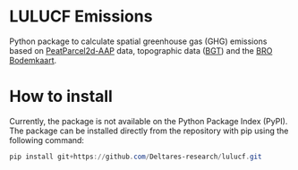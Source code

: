 # LULUCF Emissions

Python package to calculate spatial greenhouse gas (GHG) emissions based on [PeatParcel2d-AAP](https://github.com/Deltares-research/PeatParcel2d-AAP) data, topographic data ([BGT](https://www.pdok.nl/introductie/-/article/basisregistratie-grootschalige-topografie-bgt-)) and the [BRO Bodemkaart](https://www.pdok.nl/-/de-services-voor-de-bro-datasets-bodemkaart-en-geomorfologische-kaart-zijn-vernieuwd).


# How to install
Currently, the package is not available on the Python Package Index (PyPI). The package can be installed directly from the repository with pip using the following command:

```powershell
pip install git+https://github.com/Deltares-research/lulucf.git
```
